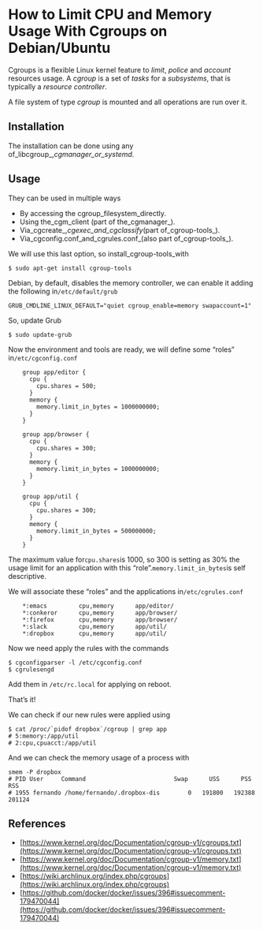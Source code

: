 # How to Limit CPU and Memory Usage With Cgroups on Debian/Ubuntu

Cgroups is a flexible Linux kernel feature to _limit_, _police_ and _account_ resources usage. A _cgroup_ is a set of _tasks_ for a _subsystems_, that is typically a _resource controller_.

A file system of type _cgroup_ is mounted and all operations are run over it.

## Installation

The installation can be done using any of_libcgroup_,_cgmanager_or_systemd_.

## Usage

They can be used in multiple ways

*   By accessing the cgroup_filesystem_directly.
*   Using the_cgm_client (part of the_cgmanager_).
*   Via_cgcreate_,_cgexec_and_cgclassify_(part of_cgroup-tools_).
*   Via_cgconfig.conf_and_cgrules.conf_(also part of_cgroup-tools_).

We will use this last option, so install_cgroup-tools_with

```console
$ sudo apt-get install cgroup-tools
```

Debian, by default, disables the memory controller, we can enable it adding the following in`/etc/default/grub`

```
GRUB_CMDLINE_LINUX_DEFAULT="quiet cgroup_enable=memory swapaccount=1"
```    

So, update Grub

```console
$ sudo update-grub
```

Now the environment and tools are ready, we will define some “roles” in`/etc/cgconfig.conf`

```
    group app/editor {
      cpu {
        cpu.shares = 500;
      }
      memory {
        memory.limit_in_bytes = 1000000000;
      }
    }
    
    group app/browser {
      cpu {
        cpu.shares = 300;
      }
      memory {
        memory.limit_in_bytes = 1000000000;
      }
    }
    
    group app/util {
      cpu {
        cpu.shares = 300;
      }
      memory {
        memory.limit_in_bytes = 500000000;
      }
    }
```    

The maximum value for`cpu.shares`is 1000, so 300 is setting as 30% the usage limit for an application with this “role”.`memory.limit_in_bytes`is self descriptive.

We will associate these “roles” and the applications in`/etc/cgrules.conf`

```
    *:emacs         cpu,memory      app/editor/
    *:conkeror      cpu,memory      app/browser/
    *:firefox       cpu,memory      app/browser/
    *:slack         cpu,memory      app/util/
    *:dropbox       cpu,memory      app/util/
```   

Now we need apply the rules with the commands

```console
$ cgconfigparser -l /etc/cgconfig.conf
$ cgrulesengd
```    

Add them in `/etc/rc.local` for applying on reboot.

That’s it!

We can check if our new rules were applied using

```console
$ cat /proc/`pidof dropbox`/cgroup | grep app
# 5:memory:/app/util
# 2:cpu,cpuacct:/app/util
```

And we can check the memory usage of a process with

```console
smem -P dropbox    
# PID User     Command                         Swap      USS      PSS      RSS
# 1955 fernando /home/fernando/.dropbox-dis        0   191800   192388   201124
```

## References

*   [https://www.kernel.org/doc/Documentation/cgroup-v1/cgroups.txt](https://www.kernel.org/doc/Documentation/cgroup-v1/cgroups.txt)
*   [https://www.kernel.org/doc/Documentation/cgroup-v1/memory.txt](https://www.kernel.org/doc/Documentation/cgroup-v1/memory.txt)
*   [https://wiki.archlinux.org/index.php/cgroups](https://wiki.archlinux.org/index.php/cgroups)
*   [https://github.com/docker/docker/issues/396#issuecomment-179470044](https://github.com/docker/docker/issues/396#issuecomment-179470044)